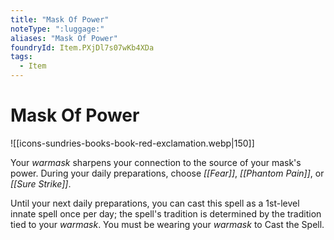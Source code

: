 ```yaml
---
title: "Mask Of Power"
noteType: ":luggage:"
aliases: "Mask Of Power"
foundryId: Item.PXjDl7s07wKb4XDa
tags:
  - Item
---
```


# Mask Of Power
![[icons-sundries-books-book-red-exclamation.webp|150]]

Your _warmask_ sharpens your connection to the source of your mask's power. During your daily preparations, choose _[[Fear]]_, _[[Phantom Pain]]_, or _[[Sure Strike]]_.

Until your next daily preparations, you can cast this spell as a 1st-level innate spell once per day; the spell's tradition is determined by the tradition tied to your _warmask_. You must be wearing your _warmask_ to Cast the Spell.
